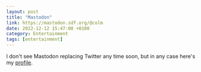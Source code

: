 ```yaml
--- 
layout: post 
title: "Mastodon" 
link: https://mastodon.sdf.org/@colm
date: 2022-12-12 15:47:00 +0100 
category: Entertainment 
tags: [entertainment]
--- 
```


I don't see Mastodon replacing Twitter any time soon, but in any case here's my [profile][mstdn].

[mstdn]: https://mastodon.sdf.org/@colm
